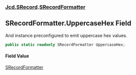 ### [Jcd.SRecord](Jcd.SRecord.md 'Jcd.SRecord').[SRecordFormatter](Jcd.SRecord.SRecordFormatter.md 'Jcd.SRecord.SRecordFormatter')

## SRecordFormatter.UppercaseHex Field

And instance preconfigured to emit uppercase hex values.

```csharp
public static readonly SRecordFormatter UppercaseHex;
```

#### Field Value
[SRecordFormatter](Jcd.SRecord.SRecordFormatter.md 'Jcd.SRecord.SRecordFormatter')